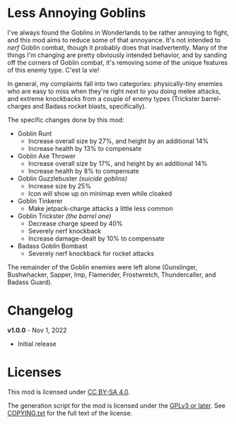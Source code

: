 Less Annoying Goblins
=====================

I've always found the Goblins in Wonderlands to be rather annoying to fight,
and this mod aims to reduce some of that annoyance.  It's not intended to
*nerf* Goblin combat, though it probably does that inadvertently.  Many of
the things I'm changing are pretty obviously intended behavior, and by sanding
off the corners of Goblin combat, it's removing some of the unique features
of this enemy type.  C'est la vie!

In general, my complaints fall into two categories: physically-tiny enemies who
are easy to miss when they're right next to you doing melee attacks, and
extreme knockbacks from a couple of enemy types (Trickster barrel-charges and
Badass rocket blasts, specifically).

The specific changes done by this mod:

* Goblin Runt
  * Increase overall size by 27%, and height by an additional 14%
  * Increase health by 13% to compensate
* Goblin Axe Thrower
  * Increase overall size by 17%, and height by an additional 14%
  * Increase health by 8% to compensate
* Goblin Guzzlebuster *(suicide goblins)*
  * Increase size by 25%
  * Icon will show up on minimap even while cloaked
* Goblin Tinkerer
  * Make jetpack-charge attacks a little less common
* Goblin Trickster *(the barrel one)*
  * Decrease charge speed by 40%
  * Severely nerf knockback
  * Increase damage-dealt by 10% to compensate
* Badass Goblin Bombast
  * Severely nerf knockback for rocket attacks

The remainder of the Goblin enemies were left alone (Gunslinger,
Bushwhacker, Sapper, Imp, Flamerider, Frostwretch, Thundercaller,
and Badass Guard).

Changelog
=========

**v1.0.0** - Nov 1, 2022
 * Initial release
 
Licenses
========

This mod is licensed under [CC BY-SA 4.0](https://creativecommons.org/licenses/by-sa/4.0/).

The generation script for the mod is licensed under the
[GPLv3 or later](https://www.gnu.org/licenses/quick-guide-gplv3.html).
See [COPYING.txt](../../COPYING.txt) for the full text of the license.

